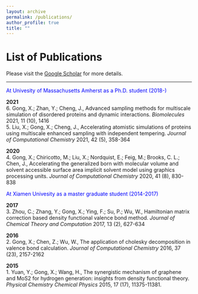 ```yaml
---
layout: archive
permalink: /publications/
author_profile: true
title: ""
---
```


List of Publications
================

Please visit the [Google Scholar](https://scholar.google.com/citations?user=tcXo964AAAAJ&hl=en) for more details.

-----------------


<span style="color:blue">At Univesity of Massachusetts Amherst as a Ph.D. student (2018-)</span>

**2021**
<br/> 6. Gong, X.; Zhan, Y.; Cheng, J., Advanced sampling methods for multiscale simulation of disordered proteins and dynamic interactions. _Biomolecules_ 2021, 11 (10), 1416
<br/> 5. Liu, X.; Gong, X.; Cheng, J., Accelerating atomistic simulations of proteins using multiscale enhanced sampling with independent tempering. _Journal of Computational Chemistry_ 2021, 42 (5), 358-364

**2020**
<br/> 4. Gong, X.; Chiricotto, M.; Liu, X.; Nordquist, E.; Feig, M.; Brooks, C. L.; Chen, J., Accelerating the generalized born with molecular volume and solvent accessible surface area implicit solvent model using graphics processing units. _Journal of Computational Chemistry_ 2020, 41 (8), 830-838

<span style="color:blue">At Xiamen Univesity as a master graduate student (2014-2017)</span>

**2017**
<br/> 3. Zhou, C.; Zhang, Y.; Gong, X.; Ying, F.; Su, P.; Wu, W., Hamiltonian matrix correction based density functional valence bond method. _Journal of Chemical Theory and Computation_ 2017, 13 (2), 627-634

**2016**
<br/> 2. Gong, X.; Chen, Z.; Wu, W., The application of cholesky decomposition in valence bond calculation. _Journal of Computational Chemistry_ 2016, 37 (23), 2157-2162

**2015**
<br/> 1. Yuan, Y.; Gong, X.; Wang, H., The synergistic mechanism of graphene and MoS2 for hydrogen generation: insights from density functional theory. _Physical Chemistry Chemical Physics_ 2015, 17 (17), 11375-11381.

